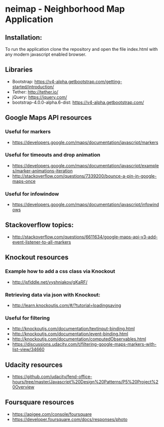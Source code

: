 # neimap - Neighborhood Map Application

## Installation:
To run the application clone the repository and open the file index.html with any modern javascript enabled browser. 


## Libraries
* Bootstrap: https://v4-alpha.getbootstrap.com/getting-started/introduction/
* Tether: http://tether.io/
* jQuery: https://jquery.com/
* bootstrap-4.0.0-alpha.6-dist: https://v4-alpha.getbootstrap.com/


## Google Maps API resources
### Useful for markers
* https://developers.google.com/maps/documentation/javascript/markers

### Useful for timeouts and drop animation
* https://developers.google.com/maps/documentation/javascript/examples/marker-animations-iteration
* http://stackoverflow.com/questions/7339200/bounce-a-pin-in-google-maps-once

### Useful for infowindow
* https://developers.google.com/maps/documentation/javascript/infowindows


## Stackoverflow topics:
* http://stackoverflow.com/questions/6611634/google-maps-api-v3-add-event-listener-to-all-markers


## Knockout resources
### Example how to add a css class via Knockout
* http://jsfiddle.net/vyshniakov/gKaRF/

### Retrieving data via json with Knockout:
* http://learn.knockoutjs.com/#/?tutorial=loadingsaving 

### Useful for filtering
* http://knockoutjs.com/documentation/textinput-binding.html
* http://knockoutjs.com/documentation/event-binding.html
* http://knockoutjs.com/documentation/computedObservables.html
* https://discussions.udacity.com/t/filtering-google-maps-markers-with-list-view/34660


## Udacity resources
* https://github.com/udacity/fend-office-hours/tree/master/Javascript%20Design%20Patterns/P5%20Project%20Overview


## Foursquare resources 
* https://apigee.com/console/foursquare
* https://developer.foursquare.com/docs/responses/photo



